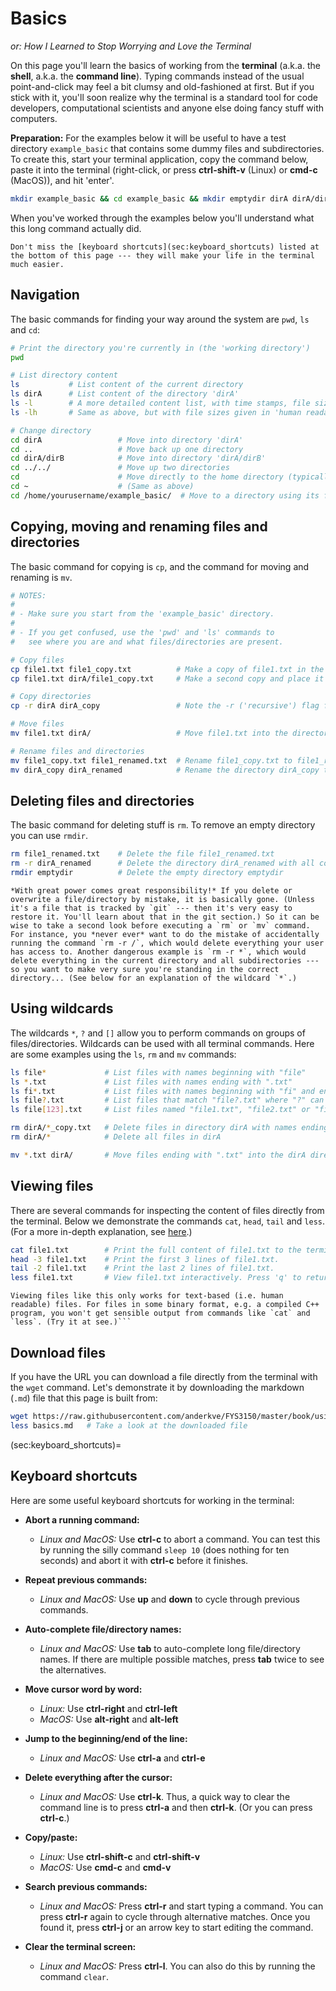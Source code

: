 # Basics 
*or: How I Learned to Stop Worrying and Love the Terminal*


On this page you'll learn the basics of working from the **terminal** (a.k.a. the **shell**, a.k.a. the **command line**). Typing commands instead of the usual point-and-click may feel a bit clumsy and old-fashioned at first. But if you stick with it, you'll soon realize why the terminal is a standard tool for code developers, computational scientists and anyone else doing fancy stuff with computers.

**Preparation:** For the examples below it will be useful to have a test directory `example_basic` that contains some dummy files and subdirectories. To create this, start your terminal application, copy the command below, paste it into the terminal (right-click, or press **ctrl-shift-v** (Linux) or **cmd-c** (MacOS)), and hit 'enter'. 
```sh
mkdir example_basic && cd example_basic && mkdir emptydir dirA dirA/dirB && touch file1.txt dirA/file2.txt dirA/dirB/file3.txt
```
When you've worked through the examples below you'll understand what this long command actually did.


```{note}
Don't miss the [keyboard shortcuts](sec:keyboard_shortcuts) listed at the bottom of this page --- they will make your life in the terminal much easier.
```


## Navigation 

The basic commands for finding your way around the system are `pwd`, `ls` and `cd`:

```sh
# Print the directory you're currently in (the 'working directory')
pwd

# List directory content
ls           # List content of the current directory
ls dirA      # List content of the directory 'dirA' 
ls -l        # A more detailed content list, with time stamps, file sizes, etc.
ls -lh       # Same as above, but with file sizes given in 'human readable' units

# Change directory
cd dirA                 # Move into directory 'dirA'
cd ..                   # Move back up one directory
cd dirA/dirB            # Move into directory 'dirA/dirB'
cd ../../               # Move up two directories
cd                      # Move directly to the home directory (typically /home/yourusername/)
cd ~                    # (Same as above)
cd /home/yourusername/example_basic/  # Move to a directory using its full ('absolute') path

```


## Copying, moving and renaming files and directories

The basic command for copying is `cp`, and the command for moving and renaming is `mv`. 

```sh
# NOTES: 
#
# - Make sure you start from the 'example_basic' directory.
#
# - If you get confused, use the 'pwd' and 'ls' commands to
#   see where you are and what files/directories are present.

# Copy files
cp file1.txt file1_copy.txt          # Make a copy of file1.txt in the current directory
cp file1.txt dirA/file1_copy.txt     # Make a second copy and place it in dirA

# Copy directories
cp -r dirA dirA_copy                 # Note the -r ('recursive') flag for copying directories

# Move files
mv file1.txt dirA/                   # Move file1.txt into the directory dirA

# Rename files and directories
mv file1_copy.txt file1_renamed.txt  # Rename file1_copy.txt to file1_renamed.txt
mv dirA_copy dirA_renamed            # Rename the directory dirA_copy to dirA_renamed
```


## Deleting files and directories

The basic command for deleting stuff is `rm`. To remove an empty directory you can use `rmdir`.

```sh
rm file1_renamed.txt    # Delete the file file1_renamed.txt
rm -r dirA_renamed      # Delete the directory dirA_renamed with all content (note the -r flag)
rmdir emptydir          # Delete the empty directory emptydir
```

```{note}
*With great power comes great responsibility!* If you delete or overwrite a file/directory by mistake, it is basically gone. (Unless it's a file that is tracked by `git` --- then it's very easy to restore it. You'll learn about that in the git section.) So it can be wise to take a second look before executing a `rm` or `mv` command. For instance, you *never ever* want to do the mistake of accidentally running the command `rm -r /`, which would delete everything your user has access to. Another dangerous example is `rm -r *`, which would delete everything in the current directory and all subdirectories --- so you want to make very sure you're standing in the correct directory... (See below for an explanation of the wildcard `*`.) 
```


## Using wildcards

The wildcards `*`, `?` and `[]` allow you to perform commands on groups of files/directories. Wildcards can be used with all terminal commands. Here are some examples using the `ls`, `rm` and `mv` commands:

```sh
ls file*             # List files with names beginning with "file"
ls *.txt             # List files with names ending with ".txt"
ls fi*.txt           # List files with names beginning with "fi" and ending with ".txt"
ls file?.txt         # List files that match "file?.txt" where "?" can be any single character
ls file[123].txt     # List files named "file1.txt", "file2.txt" or "file3.txt"

rm dirA/*_copy.txt   # Delete files in directory dirA with names ending with "_copy.txt"
rm dirA/*            # Delete all files in dirA

mv *.txt dirA/       # Move files ending with ".txt" into the dirA directory
```

## Viewing files

There are several commands for inspecting the content of files directly from the terminal. Below we demonstrate the commands `cat`, `head`, `tail` and `less`. (For a more in-depth explanation, see [here](https://i.redd.it/jlaxkglh1iw41.png).)

```sh
cat file1.txt        # Print the full content of file1.txt to the terminal screen
head -3 file1.txt    # Print the first 3 lines of file1.txt.
tail -2 file1.txt    # Print the last 2 lines of file1.txt.
less file1.txt       # View file1.txt interactively. Press 'q' to return to the terminal.
```

```{note}
Viewing files like this only works for text-based (i.e. human readable) files. For files in some binary format, e.g. a compiled C++ program, you won't get sensible output from commands like `cat` and `less`. (Try it at see.)```
```

## Download files

If you have the URL you can download a file directly from the terminal with the `wget` command. Let's demonstrate it by downloading the markdown (`.md`) file that this page is built from:

```sh
wget https://raw.githubusercontent.com/anderkve/FYS3150/master/book/using_the_terminal/basics.md
less basics.md   # Take a look at the downloaded file
```



(sec:keyboard_shortcuts)=
## Keyboard shortcuts

Here are some useful keyboard shortcuts for working in the terminal:

- **Abort a running command:** 
  - *Linux and MacOS:* Use **ctrl-c** to abort a command. You can test this by running the silly command `sleep 10` (does nothing for ten seconds) and abort it with **ctrl-c** before it finishes.

- **Repeat previous commands:** 
  - *Linux and MacOS:* Use **up** and **down** to cycle through previous commands.

- **Auto-complete file/directory names:** 
  - *Linux and MacOS:* Use **tab** to auto-complete long file/directory names. If there are multiple possible matches, press **tab** twice to see the alternatives.

- **Move cursor word by word:** 
  - *Linux:* Use **ctrl-right** and **ctrl-left**
  - *MacOS:* Use **alt-right** and **alt-left**

- **Jump to the beginning/end of the line:**
  - *Linux and MacOS:* Use **ctrl-a** and **ctrl-e**

- **Delete everything after the cursor:**
  - *Linux and MacOS:* Use **ctrl-k**. Thus, a quick way to clear the command line is to press **ctrl-a** and then **ctrl-k**. (Or you can press **ctrl-c**.)

- **Copy/paste:**
  - *Linux:* Use **ctrl-shift-c** and **ctrl-shift-v**
  - *MacOS:* Use **cmd-c** and **cmd-v**

- **Search previous commands:** 
  - *Linux and MacOS:* Press **ctrl-r** and start typing a command. You can press **ctrl-r** again to cycle through alternative matches. Once you found it, press **ctrl-j** or an arrow key to start editing the command.

- **Clear the terminal screen:**
  - *Linux and MacOS:* Press **ctrl-l**. You can also do this by running the command `clear`.

<!--

- [DONE] pwd
- [DONE] cd
- [DONE] ls
- [DONE] mv
- [DONE] rm
- [DONE] rmdir
- [DONE] cat
- [DONE] less
- [DONE] head
- [DONE] tail


- running a script or program

- echo "tull"

- pass output to file ">"

- append to file ">>"

- find

- grep

- chmod

- man

- wget

- history

- tar and zip

- history


-->